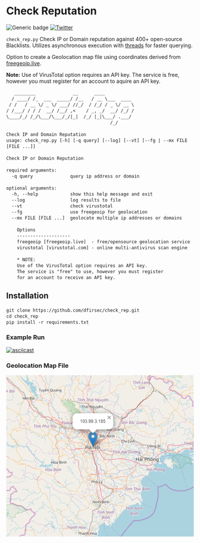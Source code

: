 # Check Reputation

![Generic badge](https://img.shields.io/badge/python-3.7-blue.svg) [![Twitter](https://img.shields.io/badge/Twitter-@pulsecode-blue.svg)](https://twitter.com/pulsecode)

`check_rep.py` Check IP or Domain reputation against 400+ open-source Blacklists.  Utilizes asynchronous execution with [threads](https://docs.python.org/3/library/concurrent.futures.html) for faster querying.

Option to create a Geolocation map file using coordinates derived from [freegeoip.live](https://freegeoip.live).

**Note:**
Use of VirusTotal option requires an API key.  The service is free, however you must register for an account to aquire an API key.

```console
   ________              __      ____
  / ____/ /_  ___  _____/ /__   / __ \___  ____
 / /   / __ \/ _ \/ ___/ //_/  / /_/ / _ \/ __ \
/ /___/ / / /  __/ /__/ ,<    / _, _/  __/ /_/ /
\____/_/ /_/\___/\___/_/|_|  /_/ |_|\___/ .___/
                                       /_/

Check IP and Domain Reputation
usage: check_rep.py [-h] [-q query] [--log] [--vt] [--fg | --mx FILE [FILE ...]]

Check IP or Domain Reputation

required arguments:
  -q query              query ip address or domain

optional arguments:
  -h, --help            show this help message and exit
  --log                 log results to file
  --vt                  check virustotal
  --fg                  use freegeoip for geolocation
  --mx FILE [FILE ...]  geolocate multiple ip addresses or domains

    Options
    --------------------
    freegeoip [freegeoip.live]  - free/opensource geolocation service
    virustotal [virustotal.com] - online multi-antivirus scan engine

    * NOTE:
    Use of the VirusTotal option requires an API key.
    The service is "free" to use, however you must register
    for an account to receive an API key.
```

## Installation

```text
git clone https://github.com/dfirsec/check_rep.git
cd check_rep
pip install -r requirements.txt
```

### Example Run

[![asciicast](https://asciinema.org/a/r6VDD8QaHsaj3Fzo1wjU96BmQ.svg)](https://asciinema.org/a/r6VDD8QaHsaj3Fzo1wjU96BmQ)

### Geolocation Map File

![alt text](images/geo_ip_map_example.png)
